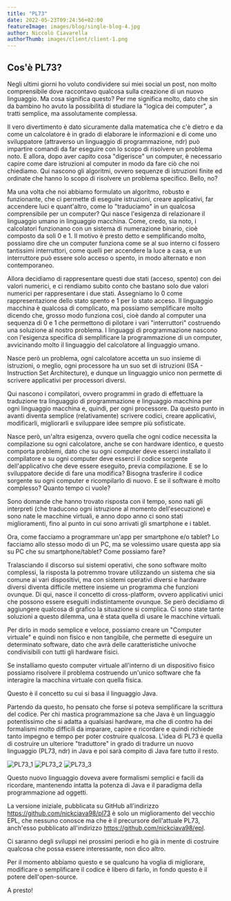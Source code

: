 ```yaml
---
title: "PL73"
date: 2022-05-23T09:24:56+02:00
featureImage: images/blog/single-blog-4.jpg
author: Niccolò Ciavarella
authorThumb: images/client/client-1.png
---
```


Cos'è PL73?
-----------

Negli ultimi giorni ho voluto condividere sui miei social un post, non molto comprensibile dove raccontavo qualcosa sulla creazione di un nuovo linguaggio.
Ma cosa significa questo? Per me significa molto, dato che sin da bambino ho avuto la possibilità di studiare la "logica dei computer", a tratti semplice, ma assolutamente complessa.

Il vero divertimento è dato sicuramente dalla matematica che c'è dietro e da come un calcolatore è in grado di elaborare le informazioni e di come uno sviluppatore (attraverso un linguaggio di programmazione, ndr) può impartire comandi da far eseguire con lo scopo di risolvere un problema noto.
E allora, dopo aver capito cosa "digerisce" un computer, è necessario capire come dare istruzioni al computer in modo da fare ciò che noi chiediamo. Qui nascono gli algoritmi, ovvero sequenze di istruzioni finite ed ordinate che hanno lo scopo di risolvere un problema specifico. Bello, no?

Ma una volta che noi abbiamo formulato un algoritmo, robusto e funzionante, che ci permette di eseguire istruzioni, creare applicativi, far accendere luci e quant'altro, come lo "traduciamo" in un qualcosa comprensibile per un computer?
Qui nasce l'esigenza di relazionare il linguaggio umano in linguaggio macchina. Come, credo, sia noto, i calcolatori funzionano con un sistema di numerazione binario, cioè composto da soli 0 e 1. Il motivo è presto detto e semplificando molto, possiamo dire che un computer funziona come se al suo interno ci fossero tantissimi interruttori, come quelli per accendere la luce a casa, e un interruttore può essere solo acceso o spento, in modo alternato e non contemporaneo.

Allora decidiamo di rappresentare questi due stati (acceso, spento) con dei valori numerici, e ci rendiamo subito conto che bastano solo due valori numerici per rappresentare i due stati. Assegniamo lo 0 come rappresentazione dello stato spento e 1 per lo stato acceso. Il linguaggio macchina è qualcosa di complicato, ma possiamo semplificare molto dicendo che, grosso modo funziona così, cioè dando al computer una sequenza di 0 e 1 che permettono di pilotare i vari "interruttori" costruendo una soluzione al nostro problema.
I linguaggi di programmazione nascono con l'esigenza specifica di semplificare la programmazione di un computer, avvicinando molto il linguaggio del calcolatore al linguaggio umano.

Nasce però un problema, ogni calcolatore accetta un suo insieme di istruzioni, o meglio, ogni processore ha un suo set di istruzioni (ISA - Instruction Set Architecture), e dunque un linguaggio unico non permette di scrivere applicativi per processori diversi.

Qui nascono i compilatori, ovvero programmi in grado di effettuare la traduzione tra linguaggio di programmazione e linguaggio macchina per ogni linguaggio macchina e, quindi, per ogni processore.
Da questo punto in avanti diventa semplice (relativamente) scrivere codici, creare applicativi, modificarli, migliorarli e sviluppare idee sempre più sofisticate.

Nasce però, un'altra esigenza, ovvero quella che ogni codice necessita la compilazione su ogni calcolatore, anche se con hardware identico, e questo comporta problemi, dato che su ogni computer deve esserci installato il compilatore e su ogni computer deve esserci il codice sorgente dell'applicativo che deve essere eseguito, previa compilazione. E se lo sviluppatore decide di fare una modifica? Bisogna trasferire il codice sorgente su ogni computer e ricompilarlo di nuovo. E se il software è molto complesso? Quanto tempo ci vuole?

Sono domande che hanno trovato risposta con il tempo, sono nati gli interpreti (che traducono ogni istruzione al momento dell'esecuzione) e sono nate le macchine virtuali, e anno dopo anno ci sono stati miglioramenti, fino al punto in cui sono arrivati gli smartphone e i tablet.

Ora, come facciamo a programmare un'app per smartphone e/o tablet? Lo facciamo allo stesso modo di un PC, ma se volessimo usare questa app sia su PC che su smartphone/tablet? Come possiamo fare?

Tralasciando il discorso sui sistemi operativi, che sono software molto complessi, la risposta la potremmo trovare utilizzando un sistema che sia comune ai vari dispositivi, ma con sistemi operativi diversi e hardware diversi diventa difficile mettere insieme un programma che funzioni ovunque.
Di qui, nasce il concetto di cross-platform, ovvero applicativi unici che possono essere eseguiti indistintamente ovunque. Se però decidiamo di aggiungere qualcosa di grafico la situazione si complica.
Ci sono state tante soluzioni a questo dilemma, una è stata quella di usare le macchine virtuali.

Per dirlo in modo semplice e veloce, possiamo creare un "Computer virtuale" e quindi non fisico e non tangibile, che permette di eseguire un determinato software, dato che avrà delle caratteristiche univoche condivisibili con tutti gli hardware fisici.

Se installiamo questo computer virtuale all'interno di un dispositivo fisico possiamo risolvere il problema costruendo un'unico software che fa interagire la macchina virtuale con quella fisica.

Questo è il concetto su cui si basa il linguaggio Java.

Partendo da questo, ho pensato che forse si poteva semplificare la scrittura del codice. Per chi mastica programmazione sa che Java è un linguaggio potentissimo che si adatta a qualsiasi hardware, ma che di contro ha dei formalismi molto difficili da imparare, capire e ricordare e quindi richiede tanto impegno e tempo per poter costruire qualcosa.
L'idea di PL73 è quella di costruire un ulteriore "traduttore" in grado di tradurre un nuovo linguaggio (PL73, ndr) in Java e poi sarà compito di Java fare tutto il resto.

![PL73_1](/files/pl73_1.jpg "Dichirazione e assegnazione variabili, input e output")
![PL73_2](/files/pl73_2.jpg "Metodo main e costrutto if-then-else")
![PL73_3](/files/pl73_3.jpg "Cicli pre-condizionali e post-condizionali")

Questo nuovo linguaggio doveva avere formalismi semplici e facili da ricordare, mantenendo intatta la potenza di Java e il paradigma della programmazione ad oggetti.

La versione iniziale, pubblicata su GitHub all'indirizzo https://github.com/nickciava98/pl73 è solo un miglioramento del vecchio EPL, che nessuno conosce ma che è il precursore dell'attuale PL73, anch'esso pubblicato all'indirizzo https://github.com/nickciava98/epl.

Ci saranno degli sviluppi nei prossimi periodi e ho già in mente di costruire qualcosa che possa essere interessante, non dico altro.

Per il momento abbiamo questo e se qualcuno ha voglia di migliorare, modificare o semplificare il codice è libero di farlo, in fondo questo è il potere dell'open-source.

A presto!
